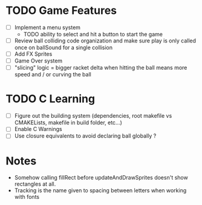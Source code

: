 # TODO Game Features
- [ ] Implement a menu system
    - TODO ability to select and hit a button to start the game
- [ ] Review ball colliding code organization and make sure play is only called once on ballSound for a single collision
- [ ] Add FX Sprites
- [ ] Game Over system
- [ ] "slicing" logic = bigger racket delta when hitting the ball means more speed and / or curving the ball

# TODO C Learning
- [ ] Figure out the building system (dependencies, root makefile vs CMAKELists, makefile in build folder, etc...)
- [ ] Enable C Warnings
- [ ] Use closure equivalents to avoid declaring ball globally ?

# Notes
- Somehow calling fillRect before updateAndDrawSprites doesn't show rectangles at all. 
- Tracking is the name given to spacing between letters when working with fonts